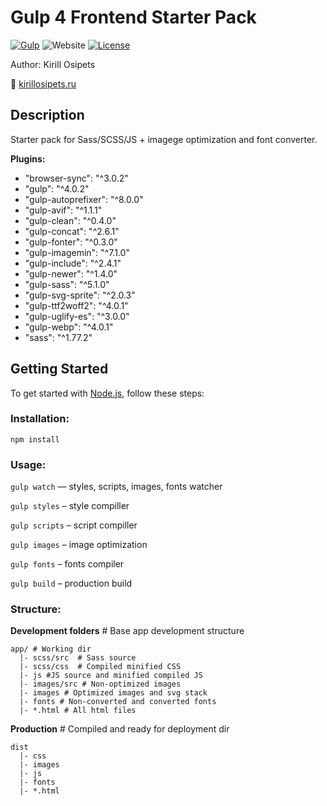 # Gulp 4 Frontend Starter Pack

[![Gulp](https://img.shields.io/badge/Gulp-version:_4.0.2-red?logo=gulp)](https://www.npmjs.com/package/gulp/v/4.0.2)
![Website](https://img.shields.io/website?url=https%3A%2F%2Fkirillosipets.ru)
[![License](https://img.shields.io/badge/license-MIT-blue.svg?style=flat)](http://opensource.org/licenses/MIT "Feel free to contribute.")

Author: Kirill Osipets

🔗 [kirillosipets.ru](https://kirillosipets.ru)

## Description
Starter pack for Sass/SCSS/JS + imagege optimization and font converter.

**Plugins:**

- "browser-sync": "^3.0.2"
- "gulp": "^4.0.2"
- "gulp-autoprefixer": "^8.0.0"
- "gulp-avif": "^1.1.1"
- "gulp-clean": "^0.4.0"
- "gulp-concat": "^2.6.1"
- "gulp-fonter": "^0.3.0"
- "gulp-imagemin": "^7.1.0"
- "gulp-include": "^2.4.1"
- "gulp-newer": "^1.4.0"
- "gulp-sass": "^5.1.0"
- "gulp-svg-sprite": "^2.0.3"
- "gulp-ttf2woff2": "^4.0.1"
- "gulp-uglify-es": "^3.0.0"
- "gulp-webp": "^4.0.1"
- "sass": "^1.77.2"

## Getting Started
To get started with [Node.js](https://nodejs.org/), follow these steps:

### Installation:
`npm install`

### Usage:
`gulp watch` — styles, scripts, images, fonts watcher

`gulp styles` – style compiller

`gulp scripts` – script compiller

`gulp images` – image optimization

`gulp fonts` – fonts compiler

`gulp build` – production build

### Structure:

**Development folders** # Base app development structure

```
app/ # Working dir
  |- scss/src  # Sass source
  |- scss/css  # Compiled minified CSS
  |- js #JS source and minified compiled JS
  |- images/src # Non-optimized images
  |- images # Optimized images and svg stack
  |- fonts # Non-converted and converted fonts
  |- *.html # All html files
```

**Production** # Compiled and ready for deployment dir
```
dist
  |- css
  |- images
  |- js
  |- fonts
  |- *.html
```
